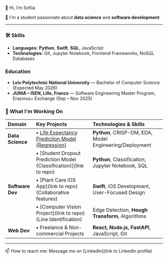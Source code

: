 <!--
**sofi-whitemoon/sofi-whitemoon** is a ✨ _special_ ✨ repository because its `README.md` (this file) appears on your GitHub profile.

Here are some ideas to get you started:

- 🔭 I’m currently working on ...
- 🌱 I’m currently learning ...
- 👯 I’m looking to collaborate on ...
- 🤔 I’m looking for help with ...
- 💬 Ask me about ...
- 📫 How to reach me: ...
- 😄 Pronouns: ...
- ⚡ Fun fact: ...


### Core Skills

* **Data Science:** Python, Jupyter Notebook, CRISP-DM, Regression/Classification, SQL.
* **Software Dev:** Swift, iOS App Development, JavaScript, React, Node.js, FastAPI, Git.

-->


👋 Hi, I’m Sofiia

🌱 I'm a student passionate about **data science** and **software development**

---


### 🛠️ Skills 

* **Languages:** **Python**, **Swift**, **SQL**, JavaScript
* **Technologies:** Git, Jupyter Notebook, Frontend Frameworks, NoSQL Databases

### Education

* **Lviv Polytechnic National University** — Bachelor of Computer Science (Expected May 2026)
* **JUNIA – ISEN, Lille, France** — Software Engineering Master Program, Erasmus+ Exchange (Sep – Nov 2025)




### 🚀 What I'm Working On

| Domain | Key Projects | Technologies & Skills |
| :--- | :--- | :--- |
| **Data Science** | **•** [Life Expectancy Prediction Model (Regression)](https://github.com/sofi-whitemoon/life_expectancy) | **Python**, CRISP-DM, EDA, Model Engineering/Deployment |
| | **•** [Student Dropout Prediction Model (Classification)](link to repo) | **Python**, Classification, Jupyter Notebook, SQL |
| **Software Dev** | **•** [Plant Care iOS App](link to repo) (Collaborative features) | **Swift**, iOS Development, User-Focused Design |
| | **•** [Computer Vision Project](link to repo) (Line Identification) | Edge Detection, **Hough Transform**, Algorithms |
| **Web Dev** | **•** Freelance & Non-commercial Projects | **React, Node.js, FastAPI**, JavaScript, Git |

---

📫 How to reach me: Message me on [LinkedIn](link to LinkedIn profile)


